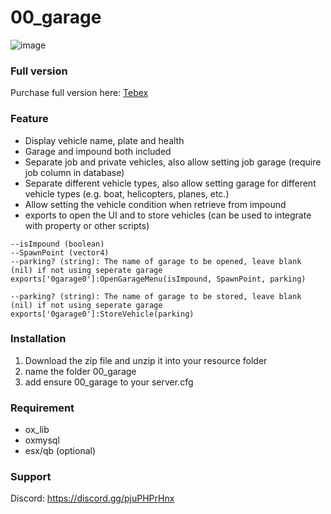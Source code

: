 # 00_garage
![image](https://forum-cfx-re.akamaized.net/original/5X/f/1/c/7/f1c77b79e3ca693668220c0462518198540fc69e.jpeg)

### Full version
Purchase full version here: [Tebex](https://sum00er.tebex.io/package/6652843)

### Feature
* Display vehicle name, plate and health
* Garage and impound both included
* Separate job and private vehicles, also allow setting job garage (require job column in database)
* Separate different vehicle types, also allow setting garage for different vehicle types (e.g. boat, helicopters, planes, etc.)
* Allow setting the vehicle condition when retrieve from impound
* exports to open the UI and to store vehicles (can be used to integrate with property or other scripts)
```
--isImpound (boolean)
--SpawnPoint (vector4)
--parking? (string): The name of garage to be opened, leave blank (nil) if not using seperate garage
exports['0garage0']:OpenGarageMenu(isImpound, SpawnPoint, parking)

--parking? (string): The name of garage to be stored, leave blank (nil) if not using seperate garage
exports['0garage0']:StoreVehicle(parking)
```

### Installation
1. Download the zip file and unzip it into your resource folder
3. name the folder 00_garage
2. add ensure 00_garage to your server.cfg

### Requirement
* ox_lib
* oxmysql
* esx/qb (optional)

### Support
Discord: https://discord.gg/pjuPHPrHnx
